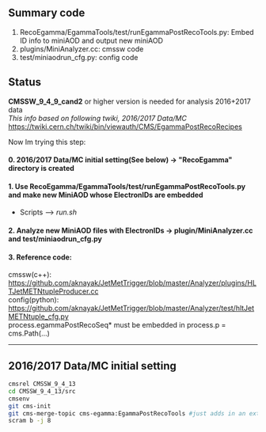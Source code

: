 
## Summary code
1. RecoEgamma/EgammaTools/test/runEgammaPostRecoTools.py: Embed ID info to miniAOD and output new miniAOD  
2. plugins/MiniAnalyzer.cc: cmssw code  
3. test/miniaodrun_cfg.py: config code  

## Status  
**CMSSW_9_4_9_cand2** or higher version is needed for analysis 2016+2017 data  
*This info based on following twiki, 2016/2017 Data/MC*  
https://twiki.cern.ch/twiki/bin/viewauth/CMS/EgammaPostRecoRecipes  
  
Now Im trying this step:  


#### 0. 2016/2017 Data/MC initial setting(See below) -> "RecoEgamma" directory is created  
#### 1. Use **RecoEgamma/EgammaTools/test/runEgammaPostRecoTools.py** and make new MiniAOD whose ElectronIDs are embedded
* Scripts --> *run.sh*  
#### 2. Analyze new MiniAOD files with ElectronIDs -> plugin/MiniAnalyzer.cc and test/miniaodrun_cfg.py
#### 3. Reference code:  
cmssw(c++): https://github.com/aknayak/JetMetTrigger/blob/master/Analyzer/plugins/HLTJetMETNtupleProducer.cc  
config(python): https://github.com/aknayak/JetMetTrigger/blob/master/Analyzer/test/hltJetMETNtuple_cfg.py  
process.egammaPostRecoSeq* must be embedded in process.p = cms.Path(...)



---

## 2016/2017 Data/MC initial setting  
```bash
cmsrel CMSSW_9_4_13
cd CMSSW_9_4_13/src
cmsenv
git cms-init
git cms-merge-topic cms-egamma:EgammaPostRecoTools #just adds in an extra file to have a setup function to make things easier
scram b -j 8
```



